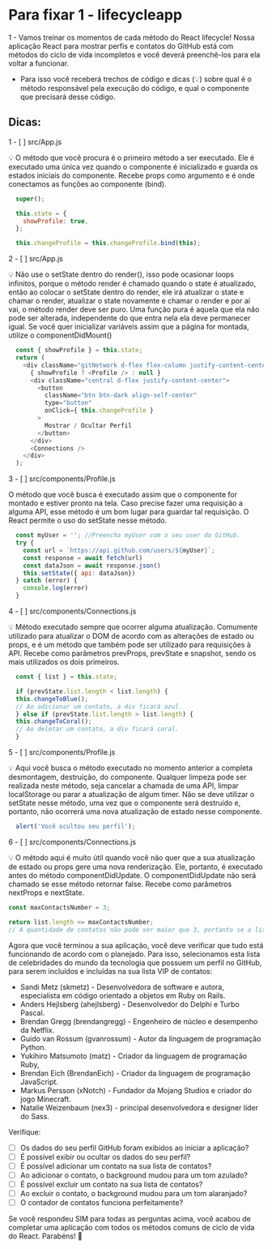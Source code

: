 # Para fixar 1 - lifecycleapp

1 - Vamos treinar os momentos de cada método do React lifecycle! Nossa aplicação React para mostrar perfis e contatos do GitHub está com métodos do ciclo de vida incompletos e você deverá preenchê-los para ela voltar a funcionar.
  - Para isso você receberá trechos de código e dicas (💡) sobre qual é o método responsável pela execução do código, e qual o componente que precisará desse código.

## Dicas:
1 - [ ] src/App.js

  💡 O método que você procura é o primeiro método a ser executado. Ele é executado uma única vez quando o componente é inicializado e guarda os estados iniciais do componente. Recebe props como argumento e é onde conectamos as funções ao componente (bind).
```js
  super();

  this.state = {
    showProfile: true,
  };

  this.changeProfile = this.changeProfile.bind(this);
```

2 - [ ] src/App.js

  💡 Não use o setState dentro do render(), isso pode ocasionar loops infinitos, porque o método render é chamado quando o state é atualizado, então ao colocar o setState dentro do render, ele irá atualizar o state e chamar o render, atualizar o state novamente e chamar o render e por aí vai, o método render deve ser puro. Uma função pura é aquela que ela não pode ser alterada, independente do que entra nela ela deve permanecer igual. Se você quer inicializar variáveis assim que a página for montada, utilize o componentDidMount()
```js
  const { showProfile } = this.state;
  return (
    <div className="gitNetwork d-flex flex-column justify-content-center">
      { showProfile ? <Profile /> : null }
      <div className="central d-flex justify-content-center">
        <button
          className="btn btn-dark align-self-center"
          type="button"
          onClick={ this.changeProfile }
        >
          Mostrar / Ocultar Perfil
        </button>
      </div>
      <Connections />
    </div>
  );
```

3 - [ ] src/components/Profile.js

  O método que você busca é executado assim que o componente for montado e estiver pronto na tela. Caso precise fazer uma requisição a alguma API, esse método é um bom lugar para guardar tal requisição. O React permite o uso do setState nesse método.
```js
  const myUser = ''; //Preencha myUser com o seu user do GitHub.
  try {
    const url = `https://api.github.com/users/${myUser}`;
    const response = await fetch(url)
    const dataJson = await response.json()
    this.setState({ api: dataJson})
  } catch (error) {
    console.log(error)
  }
```

4 - [ ] src/components/Connections.js

💡 Método executado sempre que ocorrer alguma atualização. Comumente utilizado para atualizar o DOM de acordo com as alterações de estado ou props, e é um método que também pode ser utilizado para requisições à API. Recebe como parâmetros prevProps, prevState e snapshot, sendo os mais utilizados os dois primeiros.

```js
  const { list } = this.state;

  if (prevState.list.length < list.length) {
  this.changeToBlue();
  // Ao adicionar um contato, a div ficará azul.
  } else if (prevState.list.length > list.length) {
  this.changeToCoral();
  // Ao deletar um contato, a div ficará coral.
  }
```

5 - [ ] src/components/Profile.js

💡 Aqui você busca o método executado no momento anterior a completa desmontagem, destruição, do componente. Qualquer limpeza pode ser realizada neste método, seja cancelar a chamada de uma API, limpar localStorage ou parar a atualização de algum timer. Não se deve utilizar o setState nesse método, uma vez que o componente será destruído e, portanto, não ocorrerá uma nova atualização de estado nesse componente.

```js
  alert('Você ocultou seu perfil');
```

6 - [ ] src/components/Connections.js

💡 O método aqui é muito útil quando você não quer que a sua atualização de estado ou props gere uma nova renderização. Ele, portanto, é executado antes do método componentDidUpdate. O componentDidUpdate não será chamado se esse método retornar false. Recebe como parâmetros nextProps e nextState.

```js
const maxContactsNumber = 3;

return list.length <= maxContactsNumber;
// A quantidade de contatos não pode ser maior que 3, portanto se a lista é maior que 3, ele deverá retornar false e impedir a atualização.
```

Agora que você terminou a sua aplicação, você deve verificar que tudo está funcionando de acordo com o planejado. Para isso, selecionamos esta lista de celebridades do mundo da tecnologia que possuem um perfil no GitHub, para serem incluídos e incluídas na sua lista VIP de contatos:
  * Sandi Metz (skmetz) - Desenvolvedora de software e autora, especialista em código orientado a objetos em Ruby on Rails.
  * Anders Hejlsberg (ahejlsberg) - Desenvolvedor do Delphi e Turbo Pascal.
  * Brendan Gregg (brendangregg) - Engenheiro de núcleo e desempenho da Netflix.
  * Guido van Rossum (gvanrossum) - Autor da linguagem de programação Python.
  * Yukihiro Matsumoto (matz) - Criador da linguagem de programação Ruby,
  * Brendan Eich (BrendanEich) - Criador da linguagem de programação JavaScript.
  * Markus Persson (xNotch) - Fundador da Mojang Studios e criador do jogo Minecraft.
  * Natalie Weizenbaum (nex3) - principal desenvolvedora e designer líder do Sass.

  Verifique: 
  - [ ] Os dados do seu perfil GitHub foram exibidos ao iniciar a aplicação?
  - [ ] É possível exibir ou ocultar os dados do seu perfil?
  - [ ] É possível adicionar um contato na sua lista de contatos?
  - [ ] Ao adicionar o contato, o background mudou para um tom azulado?
  - [ ] É possível excluir um contato na sua lista de contatos?
  - [ ] Ao excluir o contato, o background mudou para um tom alaranjado?
  - [ ] O contador de contatos funciona perfeitamente?

Se você respondeu SIM para todas as perguntas acima, você acabou de completar uma aplicação com todos os métodos comuns de ciclo de vida do React. Parabéns! 🎉
